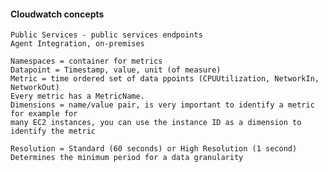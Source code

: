 #### Cloudwatch concepts

    Public Services - public services endpoints
    Agent Integration, on-premises

    Namespaces = container for metrics
    Datapoint = Timestamp, value, unit (of measure)
    Metric = time ordered set of data ppoints (CPUUtilization, NetworkIn, NetworkOut)
    Every metric has a MetricName.
    Dimensions = name/value pair, is very important to identify a metric for example for 
    many EC2 instances, you can use the instance ID as a dimension to identify the metric

    Resolution = Standard (60 seconds) or High Resolution (1 second)
    Determines the minimum period for a data granularity

    
